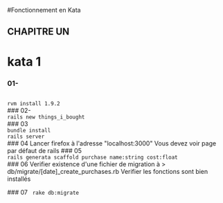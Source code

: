 #Fonctionnement en Kata

## CHAPITRE UN ##

<h1>kata 1</h1>

### 01-
<code>
rvm install 1.9.2
</code>
### 02-
<code>
rails new things_i_bought
</code>
### 03
<code>
bundle install 
rails server
</code>
### 04
Lancer firefox à l'adresse  "localhost:3000"
Vous devez voir page par défaut de rails
### 05
<code>
rails generata scaffold purchase name:string cost:float
</code>
### 06
Verifier existence d'une fichier de migration à
> db/migrate/[date]_create_purchases.rb
Verifier les fonctions sont bien installés

### 07
<code>
rake db:migrate
</code>